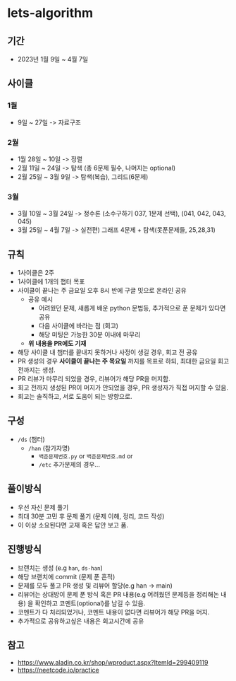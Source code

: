 # lets-algorithm

## 기간
- 2023년 1월 9일 ~ 4월 7일

## 사이클
### 1월
- 9일 ~ 27일 -> 자료구조

### 2월
- 1월 28일 ~ 10일 -> 정렬
- 2월 11일 ~ 24일 -> 탐색 (총 6문제 필수, 나머지는 optional)
- 2월 25일 ~ 3월 9일 -> 탐색(복습), 그리드(6문제)

### 3월
- 3월 10일 ~ 3월 24일 -> 정수론 (소수구하기 037, 1문제 선택), (041, 042, 043, 045) 
- 3월 25일 ~ 4월 7일 -> 실전편) 그래프 4문제 + 탐색(못푼문제들, 25,28,31)

## 규칙
- 1사이클은 2주
- 1사이클에 1개의 챕터 목표
- 사이클이 끝나는 주 금요일 오후 8시 반에 구글 밋으로 온라인 공유
  - 공유 예시 
    - 어려웠던 문제, 새롭게 배운 python 문법등, 추가적으로 푼 문제가 있다면 공유
    - 다음 사이클에 바라는 점 (회고)
    - 해당 미팅은 가능한 30분 이내에 마무리
  - **위 내용을 PR에도 기재**
- 해당 사이클 내 챕터를 끝내지 못하거나 사정이 생길 경우, 회고 전 공유
- PR 생성의 경우 **사이클이 끝나는 주 목요일** 까지를 목표로 하되, 최대한 금요일 회고 전까지는 생성.
- PR 리뷰가 마무리 되었을 경우, 리뷰어가 해당 PR을 머지함. 
- 회고 전까지 생성된 PR이 머지가 안되었을 경우, PR 생성자가 직접 머지할 수 있음.
- 회고는 솔직하고, 서로 도움이 되는 방향으로.

## 구성
- `/ds` (챕터)
  - `/han` (참가자명)
     - `백준문제번호.py` or `백준문제번호.md` or
     - `/etc` 추가문제의 경우...
     
## 풀이방식
- 우선 자신 문제 풀기 
- 최대 30분 고민 후 문제 풀기 (문제 이해, 정리, 코드 작성)
- 이 이상 소요된다면 교재 혹은 답안 보고 품. 

## 진행방식
- 브랜치는 생성 (e.g `han`, `ds-han`)
- 해당 브랜치에 commit (문제 푼 흔적)
- 문제를 모두 풀고 PR 생성 및 리뷰어 할당(e.g han -> main)
- 리뷰어는 상대방이 문제 푼 방식 혹은 PR 내용(e.g 어려웠던 문제등을 정리해논 내용) 을 확인하고 코멘트(optional)를 남길 수 있음.
- 코멘트가 다 처리되었거나, 코멘트 내용이 없다면 리뷰어가 해당 PR을 머지.
- 추가적으로 공유하고싶은 내용은 회고시간에 공유

## 참고
- <https://www.aladin.co.kr/shop/wproduct.aspx?ItemId=299409119>
- <https://neetcode.io/practice>
